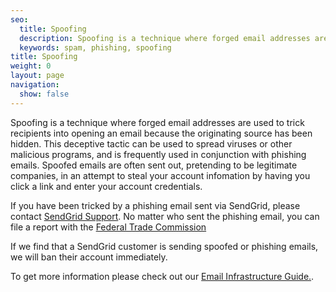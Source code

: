 ```yaml
---
seo:
  title: Spoofing
  description: Spoofing is a technique where forged email addresses are used to trick recipients into opening an email because the source has been hidden
  keywords: spam, phishing, spoofing
title: Spoofing
weight: 0
layout: page
navigation:
  show: false
---
```


Spoofing is a technique where forged email addresses are used to trick recipients into opening an email because the originating source has been hidden. This deceptive tactic can be used to spread viruses or other malicious programs, and is frequently used in conjunction with phishing emails. Spoofed emails are often sent out, pretending to be legitimate companies, in an attempt to steal your account infomation by having you click a link and enter your account credentials.

If you have been tricked by a phishing email sent via SendGrid, please contact [SendGrid Support](https://support.sendgrid.com). No matter who sent the phishing email, you can file a report with the [Federal Trade Commission](http://www.ftc.gov/complaint)

If we find that a SendGrid customer is sending spoofed or phishing emails, we will ban their account immediately.

To get more information please check out our [Email Infrastructure Guide.](https://go.sendgrid.com/SendGrid-Infrastructure-Guide.html?mc=Direct&mcd={{root_url}}/index.html).
